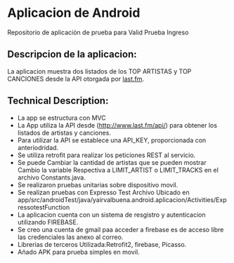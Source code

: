 # Aplicacion de Android
Repositorio de aplicación de prueba para Valid Prueba Ingreso
## Descripcion de la aplicacion:
La aplicacion muestra dos listados de los TOP ARTISTAS y TOP CANCIONES desde la API otorgada por [last.fm](https://www.last.fm/).
## Technical Description:
* La app se estructura con MVC
* La App utiliza la API desde (http://www.last.fm/api/) para obtener los listados de artistas y canciones.
* Para utilizar la API se establece una API_KEY, proporcionada con anteriodridad.
* Se utiliza retrofit para realizar los peticiones REST al servicio.
* Se puede Cambiar la cantidad de artistas que se pueden mostrar Cambio la variable Respectiva a LIMIT_ARTIST o LIMIT_TRACKS en el archivo Constants.java.
* Se realizaron pruebas unitarias sobre dispositivo movil.
* Se realizan pruebas con Expresso Test Archivo Ubicado en app/src/androidTest/java/yairvalbuena.android.aplicacion/Activities/ExpressotestFunction
* La aplicacion cuenta con un sistema de resgistro y autenticacion utilizando FIREBASE. 
* Se creo una cuenta de gmail paa acceder a firebase es de acceso libre las credenciales las anexo al correo.
* Librerias de terceros Utilizada:Retrofit2, firebase, Picasso.
* Añado APK para prueba simples en movil.
